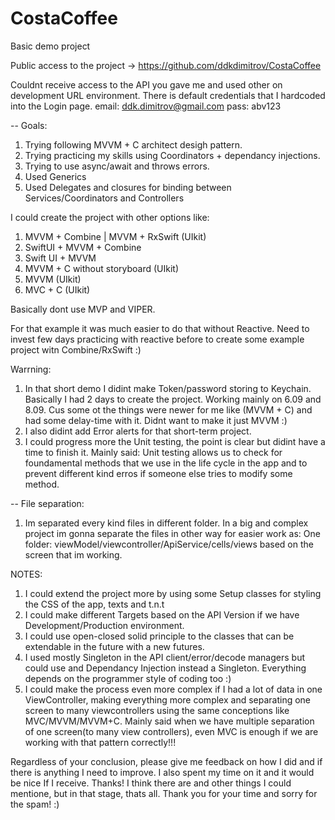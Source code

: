 # CostaCoffee
Basic demo project

Public access to the project -> https://github.com/ddkdimitrov/CostaCoffee

Couldnt receive access to the API you gave me and used other on development URL environment. There is default credentials that I hardcoded into the Login page.
email: ddk.dimitrov@gmail.com
pass: abv123


-- Goals:

1. Trying following MVVM + C architect desigh pattern. 
2. Trying practicing my skills using Coordinators + dependancy injections. 
3. Trying to use async/await and throws errors.
4. Used Generics 
5. Used Delegates and closures for binding between Services/Coordinators and Controllers

I could create the project with other options like:

1. MVVM + Combine | MVVM + RxSwift (UIkit)
2. SwiftUI + MVVM + Combine
3. Swift UI + MVVM
4. MVVM + C without storyboard (UIkit)
5. MVVM (UIkit)
6. MVC + C (UIkit)

Basically dont use MVP and VIPER. 

For that example it was much easier to do that without Reactive. Need to invest few days practicing with reactive before to create some example project witn Combine/RxSwift :) 


Warrning:
1. In that short demo I didint make Token/password storing to Keychain. Basically I had 2 days to create the project. Working mainly on 6.09 and 8.09. Cus some ot the things were newer for me like (MVVM + C) and had some delay-time with it. Didnt want to make it just MVVM :) 
2. I also didint add Error alerts for that short-term project.
3. I could progress more the Unit testing, the point is clear but didint have a time to finish it. Mainly said: Unit testing allows us to check for foundamental methods that we use in the life cycle in the app and to prevent different kind erros if someone else tries to modify some method. 


-- File separation:

1. Im separated every kind files in different folder.
In a big and complex project im gonna separate the files in other way for easier work as: One folder: viewModel/viewcontroller/ApiService/cells/views based on the screen that im working. 

NOTES:
1. I could extend the project more by using some Setup classes for styling the CSS of the app, texts and t.n.t
2. I could make different Targets based on the API Version if we have Development/Production environment. 
3. I could use open-closed solid principle to the classes that can be extendable in the future with a new futures. 
4. I used mostly Singleton in the API client/error/decode managers but could use and Dependancy Injection instead a Singleton. Everything depends on the programmer style of coding too :) 
5. I could make the process even more complex if I had a lot of data in one ViewController, making everything more complex and separating one screen to many viewcontrollers using the same conceptions like MVC/MVVM/MVVM+C. Mainly said when we have multiple separation of one screen(to many view controllers), even MVC is enough if we are working with that pattern correctly!!! 



Regardless of your conclusion, please give me feedback on how I did and if there is anything I need to improve. I also spent my time on it and it would be nice If I receive. Thanks! 
I think there are and other things I could mentione, but in that stage, thats all. Thank you for your time and sorry for the spam! :) 





